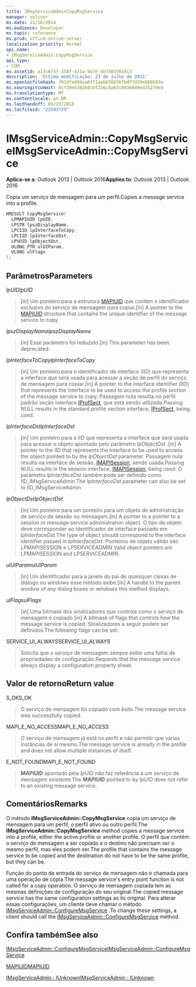 ```yaml
---
title: IMsgServiceAdminCopyMsgService
manager: soliver
ms.date: 11/16/2014
ms.audience: Developer
ms.topic: reference
ms.prod: office-online-server
localization_priority: Normal
api_name:
- IMsgServiceAdmin.CopyMsgService
api_type:
- COM
ms.assetid: a13c6757-358f-421a-9a76-de7483501613
description: 'Última modificação: 23 de julho de 2011'
ms.openlocfilehash: 791dfe094aa0ff1aab656b56fbdf7d59e880b92e
ms.sourcegitcommit: 0cf39e5382b8c6f236c8a63c6036849ed3527ded
ms.translationtype: MT
ms.contentlocale: pt-BR
ms.lasthandoff: 08/23/2018
ms.locfileid: "22593729"
---
```

# <a name="imsgserviceadmincopymsgservice"></a><span data-ttu-id="81fdc-103">IMsgServiceAdmin::CopyMsgService</span><span class="sxs-lookup"><span data-stu-id="81fdc-103">IMsgServiceAdmin::CopyMsgService</span></span>

  
  
<span data-ttu-id="81fdc-104">**Aplica-se a**: Outlook 2013 | Outlook 2016</span><span class="sxs-lookup"><span data-stu-id="81fdc-104">**Applies to**: Outlook 2013 | Outlook 2016</span></span> 
  
<span data-ttu-id="81fdc-105">Copia um serviço de mensagem para um perfil.</span><span class="sxs-lookup"><span data-stu-id="81fdc-105">Copies a message service into a profile.</span></span> 
  
```cpp
HRESULT CopyMsgService(
  LPMAPIUID lpUID,
  LPSTR lpszDisplayName,
  LPCIID lpInterfaceToCopy,
  LPCIID lpInterfaceDst,
  LPVOID lpObjectDst,
  ULONG_PTR ulUIParam,
  ULONG ulFlags
);
```

## <a name="parameters"></a><span data-ttu-id="81fdc-106">Parâmetros</span><span class="sxs-lookup"><span data-stu-id="81fdc-106">Parameters</span></span>

 <span data-ttu-id="81fdc-107">_lpUID_</span><span class="sxs-lookup"><span data-stu-id="81fdc-107">_lpUID_</span></span>
  
> <span data-ttu-id="81fdc-108">[in] Um ponteiro para a estrutura [MAPIUID](mapiuid.md) que contém o identificador exclusivo do serviço de mensagem para copiar.</span><span class="sxs-lookup"><span data-stu-id="81fdc-108">[in] A pointer to the [MAPIUID](mapiuid.md) structure that contains the unique identifier of the message service to copy.</span></span> 
    
 <span data-ttu-id="81fdc-109">_lpszDisplayName_</span><span class="sxs-lookup"><span data-stu-id="81fdc-109">_lpszDisplayName_</span></span>
  
> <span data-ttu-id="81fdc-110">[in] Esse parâmetro foi reduzido.</span><span class="sxs-lookup"><span data-stu-id="81fdc-110">[in] This parameter has been deprecated.</span></span> 
    
 <span data-ttu-id="81fdc-111">_lpInterfaceToCopy_</span><span class="sxs-lookup"><span data-stu-id="81fdc-111">_lpInterfaceToCopy_</span></span>
  
> <span data-ttu-id="81fdc-112">[in] Um ponteiro para o identificador de interface (IID) que representa a interface que será usada para acessar a seção de perfil do serviço de mensagem para copiar.</span><span class="sxs-lookup"><span data-stu-id="81fdc-112">[in] A pointer to the interface identifier (IID) that represents the interface to be used to access the profile section of the message service to copy.</span></span> <span data-ttu-id="81fdc-113">Passagem nula resulta no perfil padrão seção interface [IProfSect](iprofsectimapiprop.md), que está sendo utilizada.</span><span class="sxs-lookup"><span data-stu-id="81fdc-113">Passing NULL results in the standard profile section interface, [IProfSect](iprofsectimapiprop.md), being used.</span></span>
    
 <span data-ttu-id="81fdc-114">_lpInterfaceDst_</span><span class="sxs-lookup"><span data-stu-id="81fdc-114">_lpInterfaceDst_</span></span>
  
> <span data-ttu-id="81fdc-115">[in] Um ponteiro para a IID que representa a interface que será usada para acessar o objeto apontado pelo parâmetro _lpObjectDst_ .</span><span class="sxs-lookup"><span data-stu-id="81fdc-115">[in] A pointer to the IID that represents the interface to be used to access the object pointed to by the  _lpObjectDst_ parameter.</span></span> <span data-ttu-id="81fdc-116">Passagem nula resulta na interface de sessão, [IMAPISession](imapisessioniunknown.md), sendo usada.</span><span class="sxs-lookup"><span data-stu-id="81fdc-116">Passing NULL results in the session interface, [IMAPISession](imapisessioniunknown.md), being used.</span></span> <span data-ttu-id="81fdc-117">O parâmetro _lpInterfaceDst_ também pode ser definido como IID_IMsgServiceAdmin.</span><span class="sxs-lookup"><span data-stu-id="81fdc-117">The  _lpInterfaceDst_ parameter can also be set to IID_IMsgServiceAdmin.</span></span> 
    
 <span data-ttu-id="81fdc-118">_lpObjectDst_</span><span class="sxs-lookup"><span data-stu-id="81fdc-118">_lpObjectDst_</span></span>
  
> <span data-ttu-id="81fdc-119">[in] Um ponteiro para um ponteiro para um objeto de administração de serviço de sessão ou mensagem.</span><span class="sxs-lookup"><span data-stu-id="81fdc-119">[in] A pointer to a pointer to a session or message service administration object.</span></span> <span data-ttu-id="81fdc-120">O tipo de objeto deve corresponder ao identificador de interface passado em _lpInterfaceDst_.</span><span class="sxs-lookup"><span data-stu-id="81fdc-120">The type of object should correspond to the interface identifier passed in  _lpInterfaceDst_.</span></span> <span data-ttu-id="81fdc-121">Ponteiros de objeto válido são LPMAPISESSION e LPSERVICEADMIN.</span><span class="sxs-lookup"><span data-stu-id="81fdc-121">Valid object pointers are LPMAPISESSION and LPSERVICEADMIN.</span></span>
    
 <span data-ttu-id="81fdc-122">_ulUIParam_</span><span class="sxs-lookup"><span data-stu-id="81fdc-122">_ulUIParam_</span></span>
  
> <span data-ttu-id="81fdc-123">[in] Um identificador para a janela do pai de quaisquer caixas de diálogo ou windows esse método exibe.</span><span class="sxs-lookup"><span data-stu-id="81fdc-123">[in] A handle to the parent window of any dialog boxes or windows this method displays.</span></span>
    
 <span data-ttu-id="81fdc-124">_ulFlags_</span><span class="sxs-lookup"><span data-stu-id="81fdc-124">_ulFlags_</span></span>
  
> <span data-ttu-id="81fdc-125">[in] Uma bitmask dos sinalizadores que controla como o serviço de mensagem é copiado.</span><span class="sxs-lookup"><span data-stu-id="81fdc-125">[in] A bitmask of flags that controls how the message service is copied.</span></span> <span data-ttu-id="81fdc-126">Sinalizadores a seguir podem ser definidos:</span><span class="sxs-lookup"><span data-stu-id="81fdc-126">The following flags can be set:</span></span>
    
<span data-ttu-id="81fdc-127">SERVICE_UI_ALWAYS</span><span class="sxs-lookup"><span data-stu-id="81fdc-127">SERVICE_UI_ALWAYS</span></span> 
  
> <span data-ttu-id="81fdc-128">Solicita que o serviço de mensagem sempre exibe uma folha de propriedades de configuração.</span><span class="sxs-lookup"><span data-stu-id="81fdc-128">Requests that the message service always display a configuration property sheet.</span></span>
    
## <a name="return-value"></a><span data-ttu-id="81fdc-129">Valor de retorno</span><span class="sxs-lookup"><span data-stu-id="81fdc-129">Return value</span></span>

<span data-ttu-id="81fdc-130">S_OK</span><span class="sxs-lookup"><span data-stu-id="81fdc-130">S_OK</span></span> 
  
> <span data-ttu-id="81fdc-131">O serviço de mensagem foi copiado com êxito.</span><span class="sxs-lookup"><span data-stu-id="81fdc-131">The message service was successfully copied.</span></span>
    
<span data-ttu-id="81fdc-132">MAPI_E_NO_ACCESS</span><span class="sxs-lookup"><span data-stu-id="81fdc-132">MAPI_E_NO_ACCESS</span></span> 
  
> <span data-ttu-id="81fdc-133">O serviço de mensagem já está no perfil e não permitir que várias instâncias de si mesmo.</span><span class="sxs-lookup"><span data-stu-id="81fdc-133">The message service is already in the profile and does not allow multiple instances of itself.</span></span>
    
<span data-ttu-id="81fdc-134">E_NOT_FOUND</span><span class="sxs-lookup"><span data-stu-id="81fdc-134">MAPI_E_NOT_FOUND</span></span> 
  
> <span data-ttu-id="81fdc-135">**MAPIUID** apontado pela _lpUID_ não faz referência a um serviço de mensagem existente.</span><span class="sxs-lookup"><span data-stu-id="81fdc-135">The **MAPIUID** pointed to by  _lpUID_ does not refer to an existing message service.</span></span> 
    
## <a name="remarks"></a><span data-ttu-id="81fdc-136">Comentários</span><span class="sxs-lookup"><span data-stu-id="81fdc-136">Remarks</span></span>

<span data-ttu-id="81fdc-137">O método **IMsgServiceAdmin::CopyMsgService** copia um serviço de mensagem para um perfil, o perfil ativo ou outro perfil.</span><span class="sxs-lookup"><span data-stu-id="81fdc-137">The **IMsgServiceAdmin::CopyMsgService** method copies a message service into a profile, either the active profile or another profile.</span></span> <span data-ttu-id="81fdc-138">O perfil que contém o serviço de mensagem a ser copiado e o destino não precisam ser o mesmo perfil, mas eles podem ser.</span><span class="sxs-lookup"><span data-stu-id="81fdc-138">The profile that contains the message service to be copied and the destination do not have to be the same profile, but they can be.</span></span> 
  
<span data-ttu-id="81fdc-139">Função do ponto de entrada do serviço de mensagem não é chamada para uma operação de cópia.</span><span class="sxs-lookup"><span data-stu-id="81fdc-139">The message service's entry point function is not called for a copy operation.</span></span> <span data-ttu-id="81fdc-140">O serviço de mensagem copiada tem as mesmas definições de configuração do seu original.</span><span class="sxs-lookup"><span data-stu-id="81fdc-140">The copied message service has the same configuration settings as its original.</span></span> <span data-ttu-id="81fdc-141">Para alterar essas configurações, um cliente deve chamar o método [IMsgServiceAdmin::ConfigureMsgService](imsgserviceadmin-configuremsgservice.md) .</span><span class="sxs-lookup"><span data-stu-id="81fdc-141">To change these settings, a client should call the [IMsgServiceAdmin::ConfigureMsgService](imsgserviceadmin-configuremsgservice.md) method.</span></span> 
  
## <a name="see-also"></a><span data-ttu-id="81fdc-142">Confira também</span><span class="sxs-lookup"><span data-stu-id="81fdc-142">See also</span></span>



[<span data-ttu-id="81fdc-143">IMsgServiceAdmin::ConfigureMsgService</span><span class="sxs-lookup"><span data-stu-id="81fdc-143">IMsgServiceAdmin::ConfigureMsgService</span></span>](imsgserviceadmin-configuremsgservice.md)
  
[<span data-ttu-id="81fdc-144">MAPIUID</span><span class="sxs-lookup"><span data-stu-id="81fdc-144">MAPIUID</span></span>](mapiuid.md)
  
[<span data-ttu-id="81fdc-145">IMsgServiceAdmin : IUnknown</span><span class="sxs-lookup"><span data-stu-id="81fdc-145">IMsgServiceAdmin : IUnknown</span></span>](imsgserviceadminiunknown.md)


